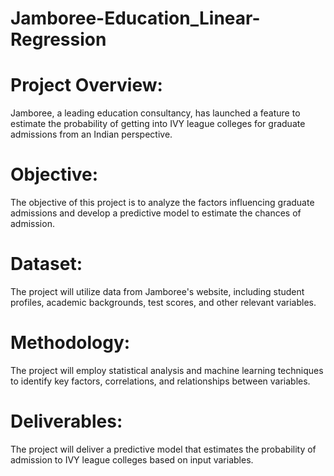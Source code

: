 # Jamboree-Education_Linear-Regression

# Project Overview: 
Jamboree, a leading education consultancy, has launched a feature to estimate the probability of getting into IVY league colleges for graduate admissions from an Indian perspective.

# Objective: 
The objective of this project is to analyze the factors influencing graduate admissions and develop a predictive model to estimate the chances of admission.

# Dataset: 
The project will utilize data from Jamboree's website, including student profiles, academic backgrounds, test scores, and other relevant variables.

# Methodology: 
The project will employ statistical analysis and machine learning techniques to identify key factors, correlations, and relationships between variables.

# Deliverables: 
The project will deliver a predictive model that estimates the probability of admission to IVY league colleges based on input variables.

